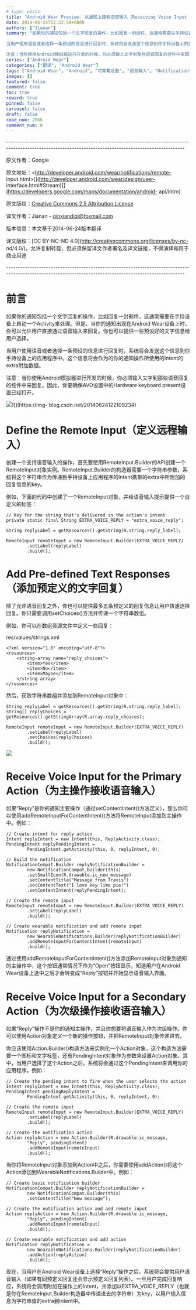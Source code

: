 ```yaml
---
# type: posts 
title: "Android Wear Preview- 从通知上接收语音输入（Receiving Voice Input from a Notification）"
date: 2014-06-24T12:23:50+0800
authors: ["Jianan"]
summary: "如果你的通知包括一个文字回复的操作，比如回复一封邮件，这通常需要在手持设备上启动一个Activity来处理。但是，当你的通知出现在Android Wear设备上时，你可以允许用户直接通过语音输入来回复。你也可以提供一些预设好的文字信息给用户选择。

当用户使用语音或者选择一条预设的信息进行回复时，系统将会发送这个信息到你手持设备上的应用程序中。这个信息将会作为的你的通知操作所使用的Intent的extra附加数据。

注意：当你使用Android模拟器进行开发的时候，你必须输入文字到那些语音回复的控件中来回"
series: ["Android Wear"]
categories: ["翻译", "Android Wear"]
tags: ["Android Wear", "Android", "可穿戴设备", "语音输入", "Notification"]
images: []
featured: false
comment: true
toc: true
reward: true
pinned: false
carousel: false
draft: false
read_num: 2566
comment_num: 0
---
```


\----------------------------------------------------------------------------------------------------------------------------------------------------------

原文作者：Google

原文地址：<http://developer.android.com/wear/notifications/remote-
input.html>[](http://developer.android.com/wear/notifications/creating.html)[](http://developer.android.com/wear/design/index.htmlhttp://developer.android.com/wear/design/index.html)[](http://developer.android.com/wear/design/user-
interface.html#Stream)[](http://developer.android.com/wear/preview/start.html)[](https://developers.google.com/maps/documentation/android-
api/intro)

原文版权：[Creative Commons 2.5 Attribution
License](http://creativecommons.org/licenses/by/2.5/)[](http://creativecommons.org/licenses/by/3.0/)

译文作者：Jianan - qinxiandiqi@foxmail.com

版本信息：本文基于2014-06-24版本翻译

译文版权：[CC BY-NC-ND 4.0](http://creativecommons.org/licenses/by-nc-
nd/4.0/)，允许复制转载，但必须保留译文作者署名及译文链接，不得演绎和用于商业用途

\----------------------------------------------------------------------------------------------------------------------------------------------------------

  

# 前言

  

如果你的通知包括一个文字回复的操作，比如回复一封邮件，这通常需要在手持设备上启动一个Activity来处理。但是，当你的通知出现在Android
Wear设备上时，你可以允许用户直接通过语音输入来回复。你也可以提供一些预设好的文字信息给用户选择。

  
当用户使用语音或者选择一条预设的信息进行回复时，系统将会发送这个信息到你手持设备上的应用程序中。这个信息将会作为的你的通知操作所使用的Intent的extra附加数据。

  
注意：当你使用Android模拟器进行开发的时候，你必须输入文字到那些语音回复的控件中来回复。因此，你要确保AVD设置中的Hardware keyboard
present设置已经打开。

  

![](c77c528e775187156e8df74ff89c5537.png)![](https://img-
blog.csdn.net/20140624122109234)  

  

# Define the Remote Input（定义远程输入）

  

创建一个支持语音输入的操作，首先要使用RemoteInput.Builder的API创建一个RemoteInput对象实例。RemoteInput.Builder的构造器需要一个字符串参数，系统将这个字符串作为传递到手持设备上应用程序的Intent携带的extra中所附加的回复信息的key。

  
例如，下面的代码中创建了一个RemoteInput对象，并给语音输入提示提供一个自定义的标签：

    
    
    // Key for the string that's delivered in the action's intent
    private static final String EXTRA_VOICE_REPLY = "extra_voice_reply";
    
    String replyLabel = getResources().getString(R.string.reply_label);
    
    RemoteInput remoteInput = new RemoteInput.Builder(EXTRA_VOICE_REPLY)
            .setLabel(replyLabel)
            .build();

  

# Add Pre-defined Text Responses（添加预定义的文字回复）

  

除了允许语音回复之外，你也可以提供最多五条预定义的回复信息让用户快速选择回复。你只需要调用setChoices()方法并传递一个字符串数组。

  
例如，你可以在数组资源文件中定义一些回复：

res/values/strings.xml

    
    
    <?xml version="1.0" encoding="utf-8"?>
    <resources>
        <string-array name="reply_choices">
            <item>Yes</item>
            <item>No</item>
            <item>Maybe</item>
        </string-array>
    </resources>

然后，获取字符串数组并添加到RemoteInput对象中：

    
    
    String replyLabel = getResources().getString(R.string.reply_label);
    String[] replyChoices = getResources().getStringArray(R.array.reply_choices);
    
    RemoteInput remoteInput = new RemoteInput.Builder(EXTRA_VOICE_REPLY)
            .setLabel(replyLabel)
            .setChoices(replyChoices)
            .build();

  

![](011fd6317ca79b59c792819d376b36e4.png)

  

# Receive Voice Input for the Primary Action（为主操作接收语音输入）

  

如果“Reply”是你的通知主要操作（通过setContentIntent()方法定义），那么你可以使用addRemoteInputForContentIntent()方法将RemoteInput添加到主操作中。例如：

    
    
    // Create intent for reply action
    Intent replyIntent = new Intent(this, ReplyActivity.class);
    PendingIntent replyPendingIntent =
            PendingIntent.getActivity(this, 0, replyIntent, 0);
    
    // Build the notification
    NotificationCompat.Builder replyNotificationBuilder =
            new NotificationCompat.Builder(this)
            .setSmallIcon(R.drawable.ic_new_message)
            .setContentTitle("Message from Travis")
            .setContentText("I love key lime pie!")
            .setContentIntent(replyPendingIntent);
    
    // Create the remote input
    RemoteInput remoteInput = new RemoteInput.Builder(EXTRA_VOICE_REPLY)
            .setLabel(replyLabel)
            .build();
    
    // Create wearable notification and add remote input
    Notification replyNotification =
            new WearableNotifications.Builder(replyNotificationBuilder)
            .addRemoteInputForContentIntent(remoteInput)
            .build();

通过使用addRemoteInputForContentIntent()方法添加RemoteInput对象到通知的主操作中，这个按钮通常情况下作为“Open”按钮显示，知道用户在Android
Wear设备上选中之后才会转变成“Reply”按钮并开始显示语音输入界面。

  

# Receive Voice Input for a Secondary Action（为次级操作接收语音输入）

  

如果“Reply”操作不是你的通知主操作，并且你想要将语音输入作为次级操作。你可以使用Action对象定义一个新的操作按钮，并把RemoteInput对象传递进去。

  
你应该使用Action.Builder()构造方法来实例化一个Action对象，这个构造方法需要一个图标和文字标签，还有PendingIntent对象作为参数来设置Action对象。其中，当用户选择了这个Action之后，系统将会通过这个PendingIntent来调用你的应用程序。例如：

    
    
    // Create the pending intent to fire when the user selects the action
    Intent replyIntent = new Intent(this, ReplyActivity.class);
    PendingIntent pendingReplyIntent =
            PendingIntent.getActivity(this, 0, replyIntent, 0);
    
    // Create the remote input
    RemoteInput remoteInput = new RemoteInput.Builder(EXTRA_VOICE_REPLY)
            .setLabel(replyLabel)
            .build();
    
    // Create the notification action
    Action replyAction = new Action.Builder(R.drawable.ic_message,
            "Reply", pendingIntent)
            .addRemoteInput(remoteInput)
            .build();

当你将RemoteInput对象添加到Action中之后，你需要使用addAction()将这个Action添加到WearableNotifications.Builder中。例如：

    
    
    // Create basic notification builder
    NotificationCompat.Builder replyNotificationBuilder =
            new NotificationCompat.Builder(this)
            .setContentTitle("New message");
    
    // Create the notification action and add remote input
    Action replyAction = new Action.Builder(R.drawable.ic_message,
            "Reply", pendingIntent)
            .addRemoteInput(remoteInput)
            .build();
    
    // Create wearable notification and add action
    Notification replyNotification =
            new WearableNotifications.Builder(replyNotificationBuilder)
            .addAction(replyAction)
            .build();

现在，当用户在Android
Wear设备上选择“Reply”操作之后，系统将会提供用户语音输入（如果有同预定义回复还会显示预定义回复列表）。一旦用户完成回复响应，系统将会调用附加在操作上的Intent，并添加以EXTRA_VOICE_REPLY（也就是你在RemoteInput.Builder构造器中传递进去的字符串）为key，以用户输入信息为字符串值的extra到Intent中。

  
  

